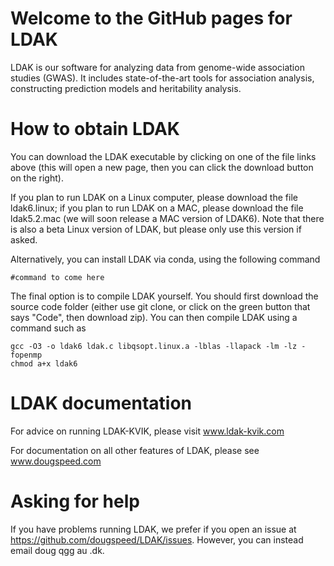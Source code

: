 # Welcome to the GitHub pages for LDAK

LDAK is our software for analyzing data from genome-wide association studies (GWAS). It includes state-of-the-art tools for association analysis, constructing prediction models and heritability analysis.

# How to obtain LDAK

You can download the LDAK executable by clicking on one of the file links above (this will open a new page, then you can click the download button on the right).

If you plan to run LDAK on a Linux computer, please download the file ldak6.linux; if you plan to run LDAK on a MAC, please download the file ldak5.2.mac (we will soon release a MAC version of LDAK6). Note that there is also a beta Linux version of LDAK, but please only use this version if asked.

Alternatively, you can install LDAK via conda, using the following command

```
#command to come here
```

The final option is to compile LDAK yourself. You should first download the source code folder (either use git clone, or click on the green button that says "Code", then download zip). You can then compile LDAK using a command such as

```
gcc -O3 -o ldak6 ldak.c libqsopt.linux.a -lblas -llapack -lm -lz -fopenmp
chmod a+x ldak6
```

# LDAK documentation

For advice on running LDAK-KVIK, please visit www.ldak-kvik.com

For documentation on all other features of LDAK, please see www.dougspeed.com

# Asking for help

If you have problems running LDAK, we prefer if you open an issue at https://github.com/dougspeed/LDAK/issues. However, you can instead email doug <at> qgg <dot> au <dot> .dk.

